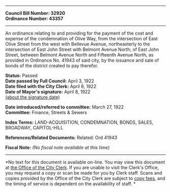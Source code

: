 * * * * *  
  
**Council Bill Number: [](#h0)[](#h2)32920**   
**Ordinance Number: 43357**  
  
* * * * *  
  
An ordinance relating to and providing for the payment of the cost and expense of the condemnation of Olive Way, from the intersection of East Olive Street from the west with Bellevue Avenue, northeasterly to the intersection of East John Street with Belmont Avenue North; of East John Street, between Belmont Avenue North and Fifteenth Avenue North, as provided in Ordinance No. 41943 of said city, by the issuance and sale of bonds of the district created to pay therefor.  
  
**Status:** Passed   
**Date passed by Full Council:** April 3, 1922   
**Date filed with the City Clerk:** April 8, 1922   
**Date of Mayor's signature:** April 8, 1922   
[(about the signature date)](/~public/approvaldate.htm)   
  
  
**Date introduced/referred to committee:** March 27, 1922   
**Committee:** Finance, Streets & Sewers   
  
**Index Terms:** LAND-ACQUISITION, CONDEMNATION, BONDS, SALES, BROADWAY, CAPITOL-HILL  
  
**References/Related Documents:** Related: Ord 41943  
  
**Fiscal Note:** *(No fiscal note available at this time)*  
  
* * * * *  
  
*No text for this document is available on-line. You may view this document at [the Office of the City Clerk](http://www.seattle.gov/leg/clerk/contactUs.htm). If you are unable to visit the Clerk's Office, you may request a copy or scan be made for you by Clerk staff. Scans and copies provided by the Office of the City Clerk are subject to [copy fees](http://clerk.seattle.gov/~public/clerkfees.htm), and the timing of service is dependent on the availability of staff. *  
  
  
